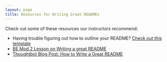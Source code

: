 ```yaml
---
layout: page
title: Resources for Writing Great READMEs
---
```


Check out some of these resources our instructors recommend:

* Having trouble figuring out how to outline your README? [Check out this template](https://readme.so/editor)
* [BE Mod 2 Lesson on Writing a great README](https://backend.turing.edu/module2/lessons/how_to_write_a_great_readme)
* [Thoughtbot Blog Post: How to Write a Great README](https://thoughtbot.com/blog/how-to-write-a-great-readme)
